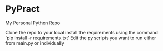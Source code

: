 # PyPract
My Personal Python Repo

Clone the repo to your local
install the requirements using the command 'pip install -r requirements.txt'
Edit the py scripts you want to run either from main.py or individually